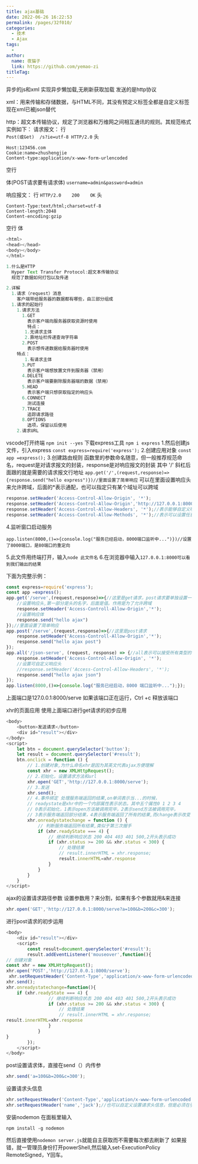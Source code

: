 ```yaml
---
title: ajax基础
date: 2022-06-26 16:22:53
permalink: /pages/32f010/
categories:
  - 技术
  - Ajax
tags:
  - 
author: 
  name: 夜猫子
  link: https://github.com/yemao-zi
titleTag: 
---
```

异步的js和xml
实现异步懒加载,无刷新获取加载
发送的是http协议

xml：用来传输和存储数据，与HTML不同，其没有预定义标签全都是自定义标签
现在xml已被json替代

http：超文本传输协议，规定了浏览器和万维网之间相互通讯的规则。其规范格式实例如下：
请求报文：
行	
`Post(或Get)  /s?ie=utf-8 HTTP/2.0`
头
```
Host:123456.com
Cookie:name=zhushengjie
Content-type:application/x-www-form-urlencoded
```
空行

体(POST请求要有请求体)
`username=admin&password=admin`

响应报文：
行
`HTTP/2.0	 200	OK`
头
```
Content-Type:text/html;charset=utf-8
Content-length:2048
Content-encoding:gzip
```
空行
体
```javascript
<html>
<head></head>
<body></body>
</html>
```
```javascript
1.什么是HTTP 
  Hyper Text Transfer Protocol:超文本传输协议
  规范了数据如何打包以及传递

2.详解
  1.请求（request）消息
    客户端带给服务器的数据都有哪些，由三部分组成
  1.请求的起始行
    1.请求方法
      1.GET
        表示客户端向服务器获取资源时使用
        特点：
       1.无请求主体
       2.靠地址栏传递查询字符串
      2.POST
        表示想传递数据给服务器时使用
    特点：
       1.有请求主体
      3.PUT
        表示客户端想放置文件到服务器（禁用）
      4.DELETE
        表示客户端要删除服务器端的数据（禁用）
      5.HEAD
        表示客户端只想获取指定的响应头
      6.CONNECT
        测试连接
      7.TRACE
        追踪请求路径
      8.OPTIONS
        选项，保留以后使用
    2.请求URL
```
vscode打开终端
`npm init --yes`
下载express工具
`npm i express`
1.然后创建js文件，引入express
`const express=require('express');`
2.创建应用对象
`const app =express();`
3.创建路由规则
函数里的参数命名随意，但一般推荐规范命名，request是对请求报文的封装，response是对响应报文的封装
其中		'/'	斜杠后面跟的就是需要的请求报文行地址
`app.get('/',(request,response)=>{response.send("hello express")})//里面设置了简单响应`
可以在里面设置响应头来允许跨域，后面的*表示通配，也可以指定只有某个域址可以跨域  

```javascript
response.setHeader('Access-Control-Allow-Origin', '*');
response.setHeader('Access-Control-Allow-Origin','http://127.0.0.1:8000/server');//表示只有该域址可以跨域
response.setHeader('Access-Control-Allow-Headers', '*');//表示能够自定义响应头
response.setHeader('Access-Control-Allow-Methods', '*');//表示可以设置任意请求允许使用的方法
```

4.监听窗口启动服务

```
app.listen(8000,()=>{console.log("服务已经启动，8000端口监听中...")})//设置了8000端口，是80端口的重定向
```
5.此文件用终端打开，输入`node 此文件名`
6.在浏览器中输入`127.0.0.1:8000可以看到我们输出的结果`

下面为完整示例：

```javascript
const express=require('express');
const app =express();
app.get('/serve',(request,response)=>{//这里是get请求，post请求要单独设置一个
	//设置响应头,第一部分是头的名字，后面是值。作用是为了允许跨域
	response.setHeader('Access-Controll-Allow-Origin','*');
	//设置响应体
	response.send("hello ajax")
});//里面设置了简单响应
app.post('/serve',(request,response)=>{//这里是post请求
	response.setHeader('Access-Controll-Allow-Origin','*');
	response.send("hello ajax post")
});
app.all('/json-serve', (request, response) => {//all表示可以接受所有类型的请求
    response.setHeader('Access-Control-Allow-Origin', '*');
    //设置可自定义响应头
    //response.setHeader('Access-Control-Allow-Headers', '*');
    response.send("hello ajax json")
});
app.listen(8000,()=>{console.log("服务已经启动，8000 端口监听中...");});
```

上面端口是127.0.0.1:8000/serve
如果该端口正在运行，Ctrl +c 释放该端口  

xhr的页面应用
使用上面端口进行get请求的初步应用

```javascript
<body>
    <button>发送请求</button>
    <div id="result"></div>
</body>
<script>
    let btn = document.querySelector('button');
    let result = document.querySelector('#result');
    btn.onclick = function () {
        // 1.创建对象,为什么命名xhr是因为其英文代表ajax方便理解
        const xhr = new XMLHttpRequest();
        // 2.初始化，设置请求方法和url
        xhr.open('GET','http://127.0.0.1:8000/serve');
        // 3.发送
        xhr.send();
        // 4.事件绑定 处理服务端返回的结果,on单词表示当...的时候，
        // readystate是xhr中的一个内部属性表示状态。其中五个属性0 1 2 3 4
        // 0表示初始化，1表示open方法被调用完毕，2表示send方法被调用完毕，
        // 3表示服务端返回部分结果，4表示服务端返回了所有的结果,而change表示改变
        xhr.onreadystatechange = function () {
            // 判断服务端返回所有结果,类似于第三次握手
            if (xhr.readyState === 4) {
                // 继续判断响应状态 200 404 403 401 500,2开头表示成功
                if (xhr.status >= 200 && xhr.status < 300) {
                    // 处理结果
                    // result.innerHTML = xhr.response;
					result.innerHTML=xhr.response
                }
            }
        }
    }
</script>
```
ajax的设置请求路径参数
设置参数用？来分割，如果有多个参数就用&来连接

```javascript
xhr.open('GET','http://127.0.0.1:8000/serve?a=100&b=200&c=300');
```

进行post请求的初步运用

```javascript
<body>
    <div id="result"></div>
    <script>
        const result=document.querySelector('#result');
        result.addEventListener('mouseover',function(){
// 创建对象
const xhr = new XMLHttpRequest();
xhr.open('POST','http://127.0.0.1:8000/serve');
 xhr.setRequestHeader('Content-Type','application/x-www-form-urlencoded');//设置请求头，必须放在open下面
xhr.send();
xhr.onreadystatechange=function(){
    if (xhr.readyState === 4) {
                // 继续判断响应状态 200 404 403 401 500,2开头表示成功
                if (xhr.status >= 200 && xhr.status < 300) {
                    // 处理结果
                    // result.innerHTML = xhr.response;
result.innerHTML=xhr.response
                }
            }
}
        });
    </script>
</body>
```
post设置请求体，直接在send（）内传参

````javascript
xhr.send('a=100&b=200&c=300');
````

设置请求头信息

```javascript
xhr.setRequestHeader('Content-Type','application/x-www-form-urlencoded');//设置请求头，第一个为请求体内容的类型，第二个为请求体参数类型，为固定写法
xhr.setRequestHeader('name','jack');//也可以自定义设置请求头信息，但是必须在引入press的js中添加一个新的响应头response.setHeader('Access-Controll-Allow-Headers','*');然后将post改成all
```
安装nodemon
在面板里输入

```
npm install -g nodemon
```

然后直接使用`nodemon server.js`就能自主获取而不需要每次都去刷新了
如果报错，就一管理员身份打开powerShell,然后输入set-ExecutionPolicy RemoteSigned，Y回车。 

